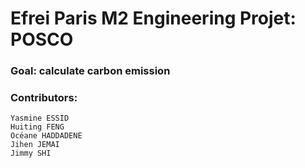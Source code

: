 # Efrei Paris M2 Engineering Projet: POSCO

### Goal: calculate carbon emission

### Contributors: 

    Yasmine ESSID
    Huiting FENG
    Océane HADDADENE
    Jihen JEMAI
    Jimmy SHI


